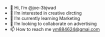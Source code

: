 - 👋 Hi, I’m @joe-3bjwad
- 👀 I’m interested in creative dircting
- 🌱 I’m currently learning Marketing
- 💞️ I’m looking to collaborate on advertising
- 📫 How to reach me ym884624@gmai.com

<!---
joe-3bjwad/joe-3bjwad is a ✨ special ✨ repository because its `README.md` (this file) appears on your GitHub profile.
You can click the Preview link to take a look at your changes.
--->
